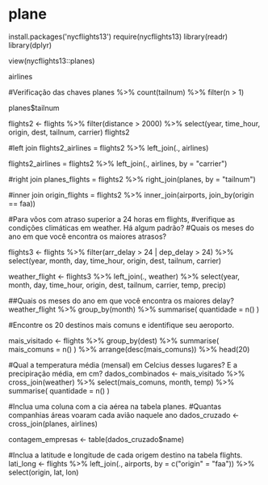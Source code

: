 # plane

install.packages('nycflights13')
require(nycflights13)
library(readr)
library(dplyr)

view(nycflights13::planes)

airlines

#Verificação das chaves
planes %>% 
  count(tailnum) %>%
  filter(n > 1)

planes$tailnum

flights2 <- flights %>% 
  filter(distance > 2000) %>% 
  select(year, time_hour, origin, dest, tailnum, carrier)
flights2

#left join
flights2_airlines = 
  flights2  %>% 
  left_join(., airlines)

flights2_airlines = 
  flights2  %>% 
  left_join(., airlines, 
            by = "carrier")


#right join
planes_flights = flights2 %>% 
  right_join(planes, by = "tailnum")

#inner join
origin_flights = flights2 %>% 
  inner_join(airports, join_by(origin == faa))

#Para vôos com atraso superior a 24 horas em flights, 
#verifique as condições climáticas em weather. Há algum padrão? 
#Quais os meses do ano em que você encontra os maiores atrasos?

flights3 <- flights %>% 
  filter(arr_delay > 24 | dep_delay > 24) %>% 
  select(year, month, day, time_hour, origin, dest, tailnum, carrier)

weather_flight <- flights3 %>% 
  left_join(., weather) %>% 
  select(year, month, day, time_hour, origin, dest, tailnum, carrier, temp, precip)

##Quais os meses do ano em que você encontra os maiores delay?
weather_flight %>% 
  group_by(month) %>% 
  summarise(
    quantidade = n()
  )
  


#Encontre os 20 destinos mais comuns e identifique seu aeroporto. 

mais_visitado <- flights %>% 
  group_by(dest) %>% 
  summarise(
    mais_comuns = n()
  ) %>% 
  arrange(desc(mais_comuns)) %>% 
    head(20)

#Qual a temperatura média (mensal) em Celcius desses lugares? E a precipiração média, em cm?
dados_combinados <- mais_visitado %>% 
  cross_join(weather) %>% 
  select(mais_comuns, month, temp) %>% 
  summarise(
    quantidade = n()
  )

#Inclua uma coluna com a cia aérea na tabela planes. 
#Quantas companhias áreas voaram cada avião naquele ano
dados_cruzado <- cross_join(planes, airlines)

contagem_empresas <- table(dados_cruzado$name)

#Inclua a latitude e longitude de cada origem destino na tabela flights.
lati_long <- flights %>% 
  left_join(., airports, by = c("origin" = "faa")) %>% 
  select(origin, lat, lon)







